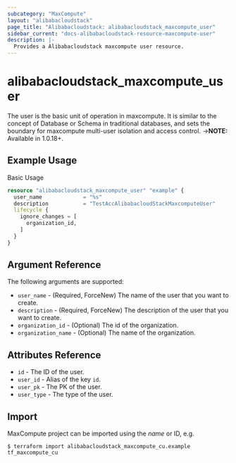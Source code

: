 ```yaml
---
subcategory: "MaxCompute"
layout: "alibabacloudstack"
page_title: "Alibabacloudstack: alibabacloudstack_maxcompute_user"
sidebar_current: "docs-alibabacloudstack-resource-maxcompute-user"
description: |-
  Provides a Alibabacloudstack maxcompute user resource.
---
```


# alibabacloudstack\_maxcompute\_user

The user is the basic unit of operation in maxcompute. It is similar to the concept of Database or Schema in traditional databases, and sets the boundary for maxcompute multi-user isolation and access control.
->**NOTE:** Available in 1.0.18+.

## Example Usage

Basic Usage

```terraform
resource "alibabacloudstack_maxcompute_user" "example" {
  user_name             = "%s"
  description           = "TestAccAlibabacloudStackMaxcomputeUser"
  lifecycle {
    ignore_changes = [
      organization_id,
    ]
  }
}
```
## Argument Reference

The following arguments are supported:
* `user_name` - (Required, ForceNew) The name of the user that you want to create.
* `description` - (Required, ForceNew) The description of the user that you want to create.
* `organization_id` - (Optional) The id of the organization. 
* `organization_name` - (Optional) The name of the organization. 

## Attributes Reference

* `id` - The ID of the user.
* `user_id` - Alias of the key `id`.
* `user_pk` - The PK of the user.
* `user_type` - The type of the user.

## Import

MaxCompute project can be imported using the *name* or ID, e.g.

```
$ terraform import alibabacloudstack_maxcompute_cu.example tf_maxcompute_cu
```
